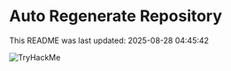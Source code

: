 # Auto Regenerate Repository

This README was last updated: 2025-08-28 04:45:42

 ![TryHackMe](https://tryhackme.com/badge/533634)